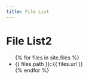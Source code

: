 ```yaml
---
title: File List
---
```

  <h1>File List2</h1>

  <ul class="timeline_ul">
    {% for files in site.files %}
        <li class="timeline_card">
        {{ files.path }}::{{ files.url }}
       </li>
    {% endfor %}
  </ul>

